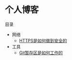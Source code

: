 # 个人博客

目录

- 网络
  - [HTTPS是如何做到安全的](https://github.com/Phieo/Blog/issues/1)
- 工具
	- [Git暂存区是如何工作的](https://github.com/Phieo/Blog/issues/2) 
